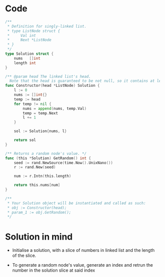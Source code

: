Code
====

```go
/**
 * Definition for singly-linked list.
 * type ListNode struct {
 *     Val int
 *     Next *ListNode
 * }
 */
type Solution struct {
	nums   []int
	length int
}

/** @param head The linked list's head.
  Note that the head is guaranteed to be not null, so it contains at least one node. */
func Constructor(head *ListNode) Solution {
	l := 0
	nums := []int{}
	temp := head
	for temp != nil {
		nums = append(nums, temp.Val)
		temp = temp.Next
		l += 1
	}

	sol := Solution{nums, l}

	return sol
}

/** Returns a random node's value. */
func (this *Solution) GetRandom() int {
	seed := rand.NewSource(time.Now().UnixNano())
	r := rand.New(seed)

	num := r.Intn(this.length)

	return this.nums[num]
}

/**
 * Your Solution object will be instantiated and called as such:
 * obj := Constructor(head);
 * param_1 := obj.GetRandom();
 */
```

Solution in mind
================

-	Initialise a solution, with a slice of numbers in linked list and the length of the slice.

-	To generate a random node's value, generate an index and retrun the number in the solution slice at said index
